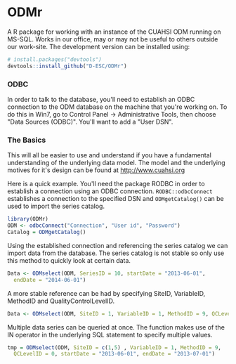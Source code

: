 # ODMr
A R package for working with an instance of the CUAHSI ODM running on MS-SQL. Works in our office, may or may not be useful to others outside our work-site. The development version can be installed using:

```R
# install.packages("devtools")
devtools::install_github("D-ESC/ODMr")
```
### ODBC
In order to talk to the database, you'll need to establish an ODBC connection to the ODM database on the machine that you're working on. To do this in Win7, go to Control Panel -> Administrative Tools, then choose "Data Sources (ODBC)". You'll want to add a "User DSN".

### The Basics
This will all be easier to use and understand if you have a fundamental understanding of the underlying data model. The model and the underlying motives for it's design can be found at http://www.cuahsi.org 

Here is a quick example. You'll need the package RODBC in order to establish a connection using an ODBC connection. `RODBC::odbcConnect` establishes a connection to the specified DSN and `ODMgetCatalog()` can be used to import the series catalog.

```R
library(ODMr)
ODM <- odbcConnect("Connection", "User id", "Password")
Catalog = ODMgetCatalog()
```

Using the established connection and referencing the series catalog we can import data from the database. The series catalog is not stable so only use this method to quickly look at certain data.

```R
Data <- ODMselect(ODM, SeriesID = 10, startDate = "2013-06-01",
  endDate = "2014-06-01")
```

A more stable reference can be had by specifying SiteID, VariableID, MethodID and QualityControlLevelID.

```R
Data <- ODMselect(ODM, SiteID = 1, VariableID = 1, MethodID = 9, QCLevelID = 0)
```

Multiple data series can be queried at once. The function makes use of the IN
operator in the underlying SQL statement to specify multiple values. 

```R
tmp = ODMselect(ODM, SiteID = c(1,5) , VariableID = 1, MethodID = 9,
  QCLevelID = 0, startDate = "2013-06-01", endDate = "2013-07-01")
```
